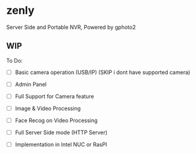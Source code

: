 # zenly
Server Side and Portable NVR, Powered by gphoto2

## WIP

To Do:

- [ ] Basic camera operation (USB/IP) (SKIP i dont have supported camera)
- [ ] Admin Panel
- [ ] Full Support for Camera feature
- [ ] Image & Video Processing
- [ ] Face Recog on Video Processing
- [ ] Full Server Side mode (HTTP Server)
- [ ] Implementation in Intel NUC or RasPI

